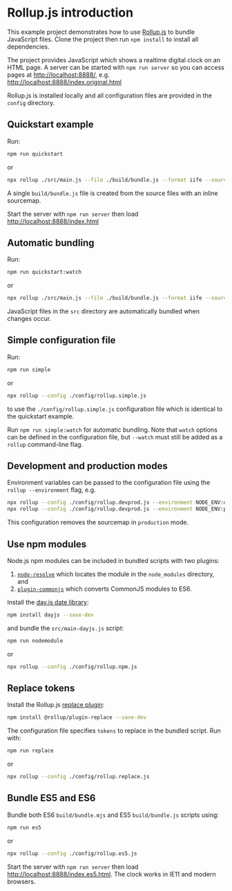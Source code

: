 # Rollup.js introduction

This example project demonstrates how to use [Rollup.js](https://rollupjs.org/) to bundle JavaScript files. Clone the project then run `npm install` to install all dependencies.

The project provides JavaScript which shows a realtime digital clock on an HTML page. A server can be started with `npm run server` so you can access pages at <http://localhost:8888/>, e.g. <http://localhost:8888/index.original.html>

Rollup.js is installed locally and all configuration files are provided in the `config` directory.


## Quickstart example

Run:

```bash
npm run quickstart
```

or

```bash
npx rollup ./src/main.js --file ./build/bundle.js --format iife --sourcemap inline
```

A single `build/bundle.js` file is created from the source files with an inline sourcemap.

Start the server with `npm run server` then load <http://localhost:8888/index.html>


## Automatic bundling

Run:

```bash
npm run quickstart:watch
```

or

```bash
npx rollup ./src/main.js --file ./build/bundle.js --format iife --sourcemap inline --watch --no-watch.clearScreen
```

JavaScript files in the `src` directory are automatically bundled when changes occur.


## Simple configuration file

Run:

```bash
npm run simple
```

or

```bash
npx rollup --config ./config/rollup.simple.js
```

to use the `./config/rollup.simple.js` configuration file which is identical to the quickstart example.

Run `npm run simple:watch` for automatic bundling. Note that `watch` options can be defined in the configuration file, but `--watch` must still be added as a `rollup` command-line flag.


## Development and production modes

Environment variables can be passed to the configuration file using the `rollup --environment` flag, e.g.

```bash
npx rollup --config ./config/rollup.devprod.js --environment NODE_ENV:development
npx rollup --config ./config/rollup.devprod.js --environment NODE_ENV:production
```

This configuration removes the sourcemap in `production` mode.


## Use npm modules

Node.js npm modules can be included in bundled scripts with two plugins:

1. [`node-resolve`](https://github.com/rollup/plugins/tree/master/packages/node-resolve) which locates the module in the `node_modules` directory, and
1. [`plugin-commonjs`](https://github.com/rollup/plugins/tree/master/packages/commonjs) which converts CommonJS modules to ES6.

Install the [day.js date library](https://day.js.org/):

```bash
npm install dayjs --save-dev
```

and bundle the `src/main-dayjs.js` script:

```bash
npm run nodemodule
```

or

```bash
npx rollup --config ./config/rollup.npm.js
```


## Replace tokens

Install the Rollup.js [replace plugin](https://github.com/rollup/plugins/tree/master/packages/replace):

```bash
npm install @rollup/plugin-replace --save-dev
```

The configuration file specifies `tokens` to replace in the bundled script. Run with:

```bash
npm run replace
```

or

```bash
npx rollup --config ./config/rollup.replace.js
```


## Bundle ES5 and ES6

Bundle both ES6 `build/bundle.mjs` and ES5 `build/bundle.js` scripts using:

```bash
npm run es5
```

or

```bash
npx rollup --config ./config/rollup.es5.js
```

Start the server with `npm run server` then load <http://localhost:8888/index.es5.html>. The clock works in IE11 and modern browsers.
